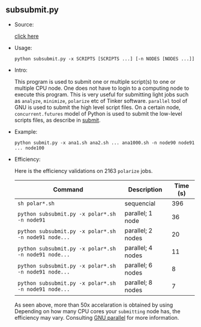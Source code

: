 ## subsubmit.py

* Source:

	[click here](https://github.com/leucinw/ComputTools/tree/master/src/subsubmit.py)

* Usage:

	```shell
	python subsubmit.py -x SCRIPTS [SCRIPTS ...] [-n NODES [NODES ...]]
	```
* Intro:

	This program is used to submit one or multiple script(s) to one or multiple CPU node. One does not have to login to a computing node to execute this program. This is very useful for submitting light jobs such as `analyze`, `minimize`, `polarize` etc of Tinker software. `parallel` tool of GNU is used to submit the high level script files. On a certain node, `concurrent.futures` model of Python is used to submit the low-level scripts files, as describe in [submit](./submit.md).

* Example:
	
	```shell
	python submit.py -x ana1.sh ana2.sh ... ana1000.sh -n node90 node91 ... node100
	```

* Efficiency:
	
	Here is the efficiency validations on 2163 `polarize` jobs.

	| Command    | Description | Time (s) |
	| ----------- | ----------- |--------|
	| `sh polar*.sh`      | sequencial       |   396     |
	| `python subsubmit.py -x polar*.sh -n node91`  | parallel; 1 node        | 36|
  | `python subsubmit.py -x polar*.sh -n node91 node...`| parallel; 2 nodes | 20|
  | `python subsubmit.py -x polar*.sh -n node91 node...`| parallel; 4 nodes | 11|
  | `python subsubmit.py -x polar*.sh -n node91 node...`| parallel; 6 nodes | 8 |
  | `python subsubmit.py -x polar*.sh -n node91 node...`| parallel; 8 nodes | 7 |

	As seen above, more than 50x accelaration is obtained by using Depending on how many CPU cores your `submitting` node has, the efficiency may vary. Consulting [GNU parallel](https://www.gnu.org/software/parallel/parallel_tutorial.html) for more information.
	

